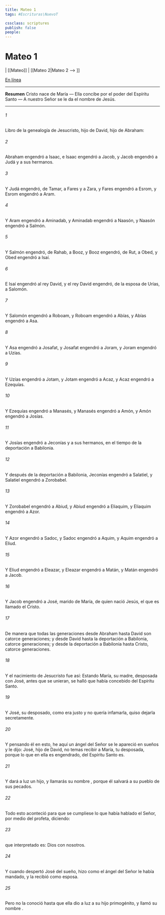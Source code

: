 ```yaml
---
title: Mateo 1
tags: #Escrituras\NuevoT

cssclass: scriptures
publish: false
people:
---
```


# Mateo 1
| [[Mateo]] | [[Mateo 2|Mateo 2 --> ]]

[En línea](https://churchofjesuschrist.org/study/scriptures/nt/matt/1?lang=spa)

---
__Resumen__
Cristo nace de María — Ella concibe por el poder del Espíritu Santo — A nuestro Señor se le da el nombre de Jesús.

---
###### 1 
Libro de la genealogía de Jesucristo, hijo de David, hijo de Abraham:

###### 2 
Abraham engendró a Isaac, e Isaac engendró a Jacob, y Jacob engendró a Judá y a sus hermanos.

###### 3 
Y Judá engendró, de Tamar, a Fares y a Zara, y Fares engendró a Esrom, y Esrom engendró a Aram.

###### 4 
Y Aram engendró a Aminadab, y Aminadab engendró a Naasón, y Naasón engendró a Salmón.

###### 5 
Y Salmón engendró, de Rahab, a Booz, y Booz engendró, de Rut, a Obed, y Obed engendró a Isaí.

###### 6 
E Isaí engendró al rey David, y el rey David engendró, de la  esposa de Urías, a Salomón.

###### 7 
Y Salomón engendró a Roboam, y Roboam engendró a Abías, y Abías engendró a Asa.

###### 8 
Y Asa engendró a Josafat, y Josafat engendró a Joram, y Joram engendró a Uzías.

###### 9 
Y Uzías engendró a Jotam, y Jotam engendró a Acaz, y Acaz engendró a Ezequías.

###### 10 
Y Ezequías engendró a Manasés, y Manasés engendró a Amón, y Amón engendró a Josías.

###### 11 
Y Josías engendró a Jeconías y a sus hermanos, en el tiempo de la deportación a Babilonia.

###### 12 
Y después de la deportación a Babilonia, Jeconías engendró a Salatiel, y Salatiel engendró a Zorobabel.

###### 13 
Y Zorobabel engendró a Abiud, y Abiud engendró a Eliaquim, y Eliaquim engendró a Azor.

###### 14 
Y Azor engendró a Sadoc, y Sadoc engendró a Aquim, y Aquim engendró a Eliud.

###### 15 
Y Eliud engendró a Eleazar, y Eleazar engendró a Matán, y Matán engendró a Jacob.

###### 16 
Y Jacob engendró a José, marido de María, de quien nació Jesús, el que es llamado el Cristo.

###### 17 
De manera que todas las generaciones desde Abraham hasta David son catorce generaciones; y desde David hasta la deportación a Babilonia, catorce generaciones; y desde la deportación a Babilonia hasta Cristo, catorce generaciones.

###### 18 
Y el nacimiento de Jesucristo fue así: Estando María, su madre, desposada con José, antes que se unieran, se halló que había concebido del Espíritu Santo.

###### 19 
Y José, su desposado, como era justo y no quería infamarla, quiso dejarla secretamente.

###### 20 
Y pensando él en esto, he aquí un ángel del Señor se le apareció en sueños y le dijo: José, hijo de David, no temas recibir a María, tu desposada, porque lo que en ella es engendrado, del Espíritu Santo es.

###### 21 
Y dará a luz un hijo, y llamarás su nombre , porque él salvará a su pueblo de sus pecados.

###### 22 
Todo esto aconteció para que se cumpliese lo que había hablado el Señor, por medio del profeta, diciendo:

###### 23 
que interpretado es: Dios con nosotros.

###### 24 
Y cuando despertó José del sueño, hizo como el ángel del Señor le había mandado, y la recibió como esposa.

###### 25 
Pero no la conoció hasta que ella dio a luz a su hijo primogénito, y llamó su nombre .

